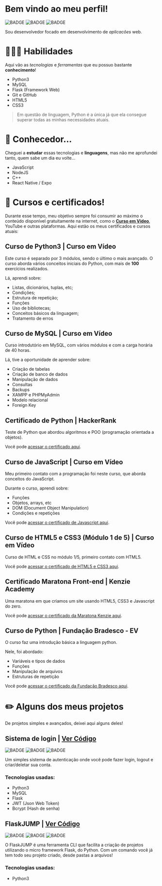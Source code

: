 # **Bem vindo ao meu perfil!**
![BADGE](https://img.shields.io/badge/Python-3776AB?style=for-the-badge&logo=python&logoColor=white)
![BADGE](https://img.shields.io/badge/Flask-000000?style=for-the-badge&logo=flask&logoColor=white)
![BADGE](https://img.shields.io/badge/MySQL-00000F?style=for-the-badge&logo=mysql&logoColor=white)

Sou desenvolvedor focado em desenvolvimento de *aplicacões* web.

# **👨🏻‍💻 Habilidades**

Aqui vão as *tecnologias* e *ferramentas* que eu possuo bastante **conhecimento**!

- Python3
- MySQL
- Flask (Framework Web)
- Git e GitHub
- HTML5
- CSS3
 
> Em questão de linguagem, Python é a única já que ela consegue superar todas as minhas necessidades atuais.

# **👀 Conhecedor...**

Cheguei a **estudar** essas tecnologias e **linguagens**, mas não me aprofundei tanto, quem sabe um dia eu volte...

- JavaScript
- NodeJS
- C++
- React Native / Expo

# **📔 Cursos e certificados!**

Durante esse tempo, meu objetivo sempre foi consumir ao máximo o conteúdo disponível gratuitamente na internet, como o **[Curso em Vídeo](https://cursoemvideo.com)**, YouTube e outras plataformas. Aqui estão os meus certificados e cursos atuais:

## Curso de Python3 | Curso em Vídeo

Este curso é separado por 3 módulos, sendo o último o mais avançado. O curso aborda vários conceitos iniciais do Python, com mais de **100**
exercícios realizados.

Lá, aprendi sobre:

* Listas, dicionários, tuplas, etc;
* Condições;
* Estrutura de repetição;
* Funções
* Uso de bibliotecas;
* Conceitos básicos da linguagem;
* Tratamento de erros

## Curso de MySQL | Curso em Vídeo

Curso introdutório em MySQL, com vários módulos e com a carga horária de 40 horas.

Lá, tive a oportunidade de aprender sobre:

* Criação de tabelas
* Criação de banco de dados
* Manipulação de dados
* Consultas
* Backups
* XAMPP e PHPMyAdmin
* Modelo relacional
* Foreign Key

## Certificado de Python | HackerRank

Teste de Python que abordou algoritmos e POO (programação orientada a objetos).

Você pode [acessar o certificado aqui](https://drive.google.com/file/d/15kMaZcXPKQxHRw8YT-eYU2VNScZaGXQm/view?usp=sharing).

## Curso de JavaScript | Curso em Vídeo

Meu primeiro contato com a programação foi neste curso, que aborda conceitos do JavaScript.

Durante o curso, aprendi sobre:

* Funções
* Objetos, arrays, etc
* DOM (Document Object Manipulation)
* Condições e repetições

Você pode [acessar o certificado de Javascript aqui](https://drive.google.com/file/d/1ske_7xu4N4S12T596z_ATwzThUfjZde_/view?usp=sharing).


## Curso de HTML5 e CSS3 (Módulo 1 de 5) | Curso em Vídeo

Curso de HTML e CSS no módulo 1/5, primeiro contato com HTML5.

Você pode [acessar o certificado de HTML5 e CSS3 aqui](https://drive.google.com/file/d/1snH4kDOHtRA0MM5yX62cX56I87kYaLQz/view?usp=sharing).

## Certificado Maratona Front-end | Kenzie Academy

Uma maratona em que criamos um site usando HTML5, CSS3 e Javascript do zero.

Você pode [acessar o certificado da Maratona Kenzie aqui](https://drive.google.com/file/d/1JOthc9ImG2F0kHvzss_j28CGHpVWxYHb/view?usp=sharing).


## Curso de Python | Fundação Bradesco - EV

O curso faz uma introdução básica a linguagem python.

Nele, foi abordado:

* Variáveis e tipos de dados
* Funções
* Manipulação de arquivos
* Estruturas de repetição

Você pode [acessar o certificado da Fundação Bradesco aqui](https://drive.google.com/file/d/190xw_lq-XyfJoLXz6rsUG5pZD0FS5x09/view?usp=sharing).

# **✏️ Alguns dos meus projetos**

De projetos simples e avançados, deixei aqui alguns deles!

## **Sistema de login | [Ver Código](https://github.com/jaedsonpys/Sistema-de-Login)**

![BADGE](https://img.shields.io/static/v1?label=status&message=finalizado&color=green)
![BADGE](https://img.shields.io/static/v1?label=linguagem&message=python)
![BADGE](https://img.shields.io/static/v1?label=tipo&message=simples)

Um simples sistema de autenticação onde você pode fazer login, logout e criar/deletar sua conta.

### Tecnologias usadas:

* Python3
* MySQL
* Flask
* JWT (Json Web Token)
* Bcrypt (Hash de senha)

## **FlaskJUMP | [Ver Código](https://github.com/jaedsonpys/FlaskJUMP)**

![BADGE](https://img.shields.io/static/v1?label=status&message=finalizado&color=green)
![BADGE](https://img.shields.io/static/v1?label=linguagem&message=python)
![BADGE](https://img.shields.io/static/v1?label=tipo&message=intermédiario)

O FlaskJUMP é uma ferramenta CLI que facilita a criação de projetos utilizando o micro framework Flask, do Python. Com um comando você já tem
todo seu projeto criado, desde pastas a arquivos!

### Tecnologias usadas:

* Python3
